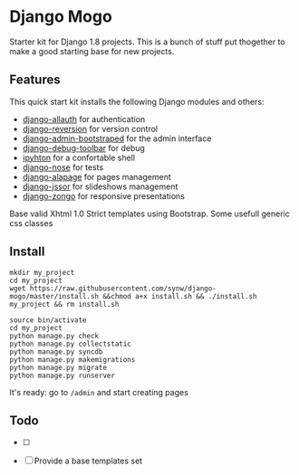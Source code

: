 Django Mogo
==============

Starter kit for Django 1.8 projects.
This is a bunch of stuff put thogether to make a good starting base for new projects.

Features
--------------

This quick start kit installs the following Django modules and others:

- [django-allauth](https://github.com/pennersr/django-allauth) for authentication
- [django-reversion](https://github.com/etianen/django-reversion) for version control
- [django-admin-bootstraped](https://github.com/django-admin-bootstrapped/django-admin-bootstrapped) for the admin interface
- [django-debug-toolbar](https://github.com/django-debug-toolbar/django-debug-toolbar) for debug
- [ipyhton](https://github.com/ipython/ipython) for a confortable shell
- [django-nose](https://github.com/django-nose/django-nose) for tests
- [django-alapage](https://github.com/synw/django-alapage) for pages management
- [django-jssor](https://github.com/synw/django-jssor) for slideshows management
- [django-zongo](https://github.com/synw/django-zongo) for responsive presentations

Base valid Xhtml 1.0 Strict templates using Bootstrap.
Some usefull generic css classes

Install
--------------

	mkdir my_project
	cd my_project
	wget https://raw.githubusercontent.com/synw/django-mogo/master/install.sh &&chmod a+x install.sh && ./install.sh my_project && rm install.sh
	
	source bin/activate
	cd my_project
	python manage.py check
	python manage.py collectstatic
	python manage.py syncdb
	python manage.py makemigrations
	python manage.py migrate
	python manage.py runserver

It's ready: go to `/admin` and start creating pages

Todo
--------------

- [ ] 
- [ ] Provide a base templates set

